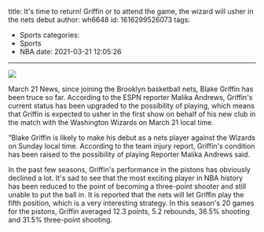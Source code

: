 title: It's time to return! Griffin or to attend the game, the wizard will usher in the nets debut
author: wh6648
id: 1616299526073
tags: 
- Sports
categories: 
- Sports
- NBA
date: 2021-03-21 12:05:26
---
![](https://p5.itc.cn/images01/20210321/c556afbc0e5249deb6ff7d53ad9603cf.jpeg)


March 21 News, since joining the Brooklyn basketball nets, Blake Griffin has been truce so far. According to the ESPN reporter Malika Andrews, Griffin's current status has been upgraded to the possibility of playing, which means that Griffin is expected to usher in the first show on behalf of his new club in the match with the Washington Wizards on March 21 local time.

"Blake Griffin is likely to make his debut as a nets player against the Wizards on Sunday local time. According to the team injury report, Griffin's condition has been raised to the possibility of playing Reporter Malika Andrews said.

In the past few seasons, Griffin's performance in the pistons has obviously declined a lot. It's sad to see that the most exciting player in NBA history has been reduced to the point of becoming a three-point shooter and still unable to put the ball in. It is reported that the nets will let Griffin play the fifth position, which is a very interesting strategy. In this season's 20 games for the pistons, Griffin averaged 12.3 points, 5.2 rebounds, 36.5% shooting and 31.5% three-point shooting.

